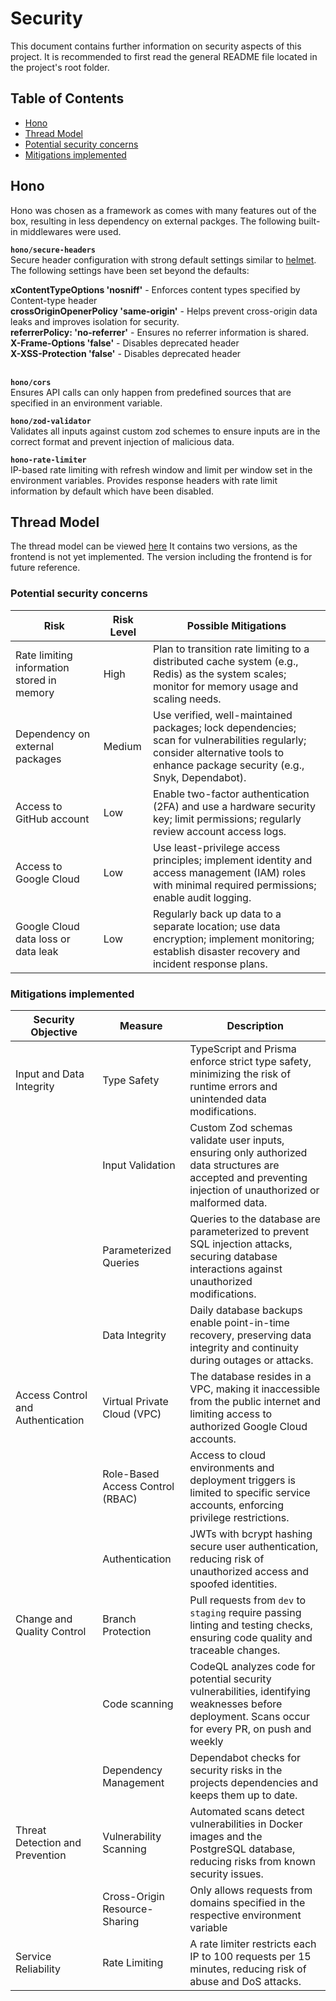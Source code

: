 # Security

This document contains further information on security aspects of this project.
It is recommended to first read the general README file located in the project's root folder.

## Table of Contents

- [Hono](#hono)
- [Thread Model](#thread-model)
- [Potential security concerns](#potential-security-concerns)
- [Mitigations implemented](#mitigations-implemented)

## Hono

Hono was chosen as a framework as comes with many features out of the box, resulting in less dependency on external packges.
The following built-in middlewares were used.

**`hono/secure-headers`** \
Secure header configuration with strong default settings similar to [helmet](https://www.npmjs.com/package/helmet).
The following settings have been set beyond the defaults:

**xContentTypeOptions 'nosniff'** - Enforces content types specified by Content-type header \
**crossOriginOpenerPolicy 'same-origin'** - Helps prevent cross-origin data leaks and improves isolation for security. \
**referrerPolicy: 'no-referrer'** - Ensures no referrer information is shared. \
**X-Frame-Options 'false'** - Disables deprecated header \
**X-XSS-Protection 'false'** - Disables deprecated header \
<br>

**`hono/cors`** \
Ensures API calls can only happen from predefined sources that are specified in an environment variable.

**`hono/zod-validator`** \
Validates all inputs against custom zod schemes to ensure inputs are in the correct format and prevent injection of malicious data.

**`hono-rate-limiter`** \
IP-based rate limiting with refresh window and limit per window set in the environment variables. Provides response headers with rate limit information by default which have been disabled.

## Thread Model

The thread model can be viewed [here](./assets/thread_model.png)
It contains two versions, as the frontend is not yet implemented. The version including the frontend is for future reference.

### Potential security concerns

| **Risk**                                   | **Risk Level** | **Possible Mitigations**                                                                                                                                                        |
| ------------------------------------------ | -------------- | ------------------------------------------------------------------------------------------------------------------------------------------------------------------------------- |
| Rate limiting information stored in memory | High           | Plan to transition rate limiting to a distributed cache system (e.g., Redis) as the system scales; monitor for memory usage and scaling needs.                                  |
| Dependency on external packages            | Medium         | Use verified, well-maintained packages; lock dependencies; scan for vulnerabilities regularly; consider alternative tools to enhance package security (e.g., Snyk, Dependabot). |
| Access to GitHub account                   | Low            | Enable two-factor authentication (2FA) and use a hardware security key; limit permissions; regularly review account access logs.                                                |
| Access to Google Cloud                     | Low            | Use least-privilege access principles; implement identity and access management (IAM) roles with minimal required permissions; enable audit logging.                            |
| Google Cloud data loss or data leak        | Low            | Regularly back up data to a separate location; use data encryption; implement monitoring; establish disaster recovery and incident response plans.                              |

### Mitigations implemented

| **Security Objective**            | **Measure**                      | **Description**                                                                                                                                            |
| --------------------------------- | -------------------------------- | ---------------------------------------------------------------------------------------------------------------------------------------------------------- |
| Input and Data Integrity          | Type Safety                      | TypeScript and Prisma enforce strict type safety, minimizing the risk of runtime errors and unintended data modifications.                                 |
|                                   | Input Validation                 | Custom Zod schemas validate user inputs, ensuring only authorized data structures are accepted and preventing injection of unauthorized or malformed data. |
|                                   | Parameterized Queries            | Queries to the database are parameterized to prevent SQL injection attacks, securing database interactions against unauthorized modifications.             |
|                                   | Data Integrity                   | Daily database backups enable point-in-time recovery, preserving data integrity and continuity during outages or attacks.                                  |
| Access Control and Authentication | Virtual Private Cloud (VPC)      | The database resides in a VPC, making it inaccessible from the public internet and limiting access to authorized Google Cloud accounts.                    |
|                                   | Role-Based Access Control (RBAC) | Access to cloud environments and deployment triggers is limited to specific service accounts, enforcing privilege restrictions.                            |
|                                   | Authentication                   | JWTs with bcrypt hashing secure user authentication, reducing risk of unauthorized access and spoofed identities.                                          |
| Change and Quality Control        | Branch Protection                | Pull requests from `dev` to `staging` require passing linting and testing checks, ensuring code quality and traceable changes.                             |
|                                   | Code scanning                    | CodeQL analyzes code for potential security vulnerabilities, identifying weaknesses before deployment. Scans occur for every PR, on push and weekly        |
|                                   | Dependency Management            | Dependabot checks for security risks in the projects dependencies and keeps them up to date.                                                               |
| Threat Detection and Prevention   | Vulnerability Scanning           | Automated scans detect vulnerabilities in Docker images and the PostgreSQL database, reducing risks from known security issues.                            |
|                                   | Cross-Origin Resource-Sharing    | Only allows requests from domains specified in the respective environment variable                                                                         |
| Service Reliability               | Rate Limiting                    | A rate limiter restricts each IP to 100 requests per 15 minutes, reducing risk of abuse and DoS attacks.                                                   |
